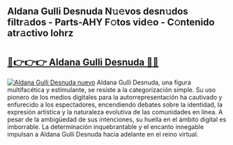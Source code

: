 ## Aldana Gulli Desnuda N𝚞𝚎vos desn𝚞dos filtr𝚊dos - Parts-AHY F𝚘tos vid𝚎o - C𝚘ntenido atr𝚊ctivo Iohrz

# <h2><a href="http://mbc7bwr.tromn.icu/?c=Aldana+Gulli+Desnuda">🔗👉👉👉 Aldana Gulli Desnuda 🔗🔗</a></h2>

[![Aldana Gulli Desnuda nuevo](https://i.imgur.com/pEAQMta.gif)](http://mbc7bwr.tromn.icu/?c=Aldana+Gulli+Desnuda)
Aldana Gulli Desnuda, una figura multifacética y estimulante, se resiste a la categorización simple. Su uso pionero de los medios digitales para la autorrepresentación ha cautivado y enfurecido a los espectadores, encendiendo debates sobre la identidad, la expresión artística y la naturaleza evolutiva de las comunidades en línea. A pesar de la ambigüedad de sus intenciones, su huella en el ámbito digital es imborrable. La determinación inquebrantable y el encanto innegable impulsan a Aldana Gulli Desnuda hacia adelante en el reino virtual.
